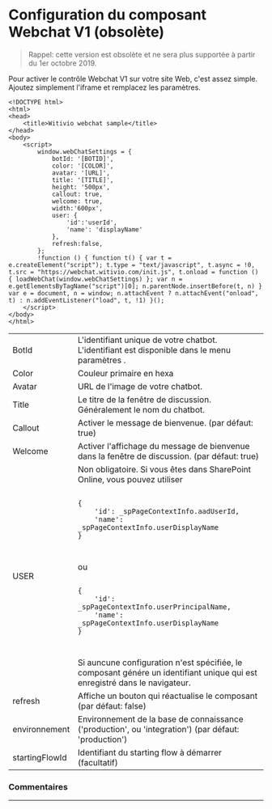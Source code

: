 # Configuration du composant Webchat V1 (obsolète)

>Rappel: cette version est obsolète et ne sera plus supportée à partir du 1er octobre 2019.

Pour activer le contrôle Webchat V1 sur votre site Web, c'est assez simple. Ajoutez simplement l'iframe et remplacez les paramètres.

```
<!DOCTYPE html>
<html>
<head>
    <title>Witivio webchat sample</title>
</head>
<body>
    <script>
        window.webChatSettings = {
            botId: '[BOTID]',
            color: '[COLOR]',
            avatar: '[URL]',
            title: '[TITLE]',
            height: '500px',
            callout: true,
            welcome: true,
            width:'600px',
            user: {
                'id':'userId',
                'name': 'displayName'
            },
            refresh:false,
        };
        !function () { function t() { var t = e.createElement("script"); t.type = "text/javascript", t.async = !0, t.src = "https://webchat.witivio.com/init.js", t.onload = function () { loadWebChat(window.webChatSettings) }; var n = e.getElementsByTagName("script")[0]; n.parentNode.insertBefore(t, n) } var e = document, n = window; n.attachEvent ? n.attachEvent("onload", t) : n.addEventListener("load", t, !1) }();
    </script>
</body>
</html>
```


<table>
        <tr>
            <td>BotId</td>
            <td>L'identifiant unique de votre chatbot. L'identifiant est disponible dans le menu paramètres .</td>
        </tr>
        <tr>
            <td>Color</td>
            <td>Couleur primaire en hexa</td>
        </tr>
        <tr>
            <td>Avatar</td>
            <td>URL de l'image de votre chatbot.</td>
        </tr>
		<tr>
            <td>Title</td>
            <td>Le titre de la fenêtre de discussion. Généralement le nom du chatbot.</td>
        </tr>
		<tr>
            <td>Callout</td>
            <td>Activer le message de bienvenue. (par défaut: true)</td>
        </tr>
		<tr>
            <td>Welcome</td>
            <td>Activer l'affichage du message de bienvenue dans la fenêtre de discussion. (par défaut: true)</td>
        </tr>
		 <tr>
            <td>USER</td>
            <td>Non obligatoire. Si vous êtes dans SharePoint Online, vous pouvez utiliser 
            <pre><code>
{
    'id': _spPageContextInfo.aadUserId,
    'name': _spPageContextInfo.userDisplayName
}
            </code>
            </pre>
            ou 
            <pre>
            <code>
{
    'id': _spPageContextInfo.userPrincipalName,
    'name': _spPageContextInfo.userDisplayName
}
            </code>
            </pre>
            Si auncune configuration n'est spécifiée, le composant génére un identifiant unique qui est enregistré dans le navigateur.
            </td>
        </tr>
        <tr>
            <td>refresh</td>
            <td>Affiche un bouton qui réactualise le composant (par défaut: false)</td>
        </tr>
         <tr>
            <td>environnement</td>
            <td>Environnement de la base de connaissance ('production', ou 'integration') (par défaut: 'production')</td>
        </tr>
 <tr>
            <td>startingFlowId</td>
            <td>Identifiant du starting flow à démarrer (facultatif)</td>
        </tr>
</table>


### Commentaires
---

<Commentaire />
